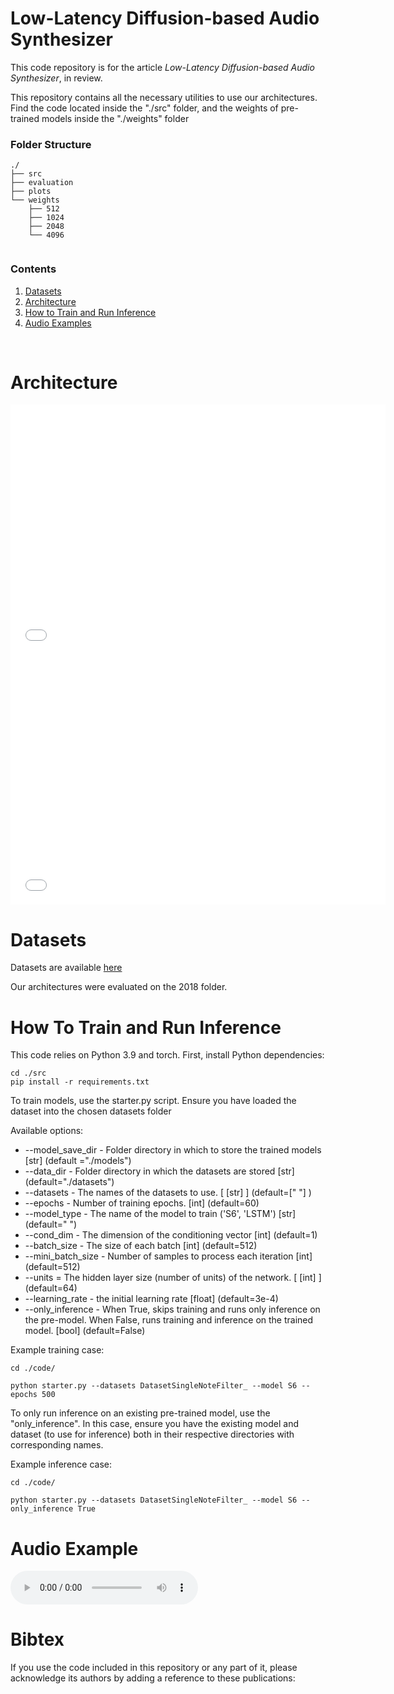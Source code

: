# Low-Latency Diffusion-based Audio Synthesizer

This code repository is for the article _Low-Latency Diffusion-based Audio Synthesizer_, in review.

This repository contains all the necessary utilities to use our architectures. Find the code located inside the "./src" folder, and the weights of pre-trained models inside the "./weights" folder

### Folder Structure

```
./
├── src
├── evaluation
├── plots
└── weights
    ├── 512
    ├── 1024
    ├── 2048
    └── 4096
        
```

### Contents

1. [Datasets](#datasets)
2. [Architecture](#architecture)
3. [How to Train and Run Inference](#how-to-train-and-run-inference)
4. [Audio Examples](#audio-examples)

<br/>

# Architecture

<embed src="./plots/DiffSynth.pdf" type="application/pdf" width="600" height="400" />

<embed src="./plots/DiffSynth1.pdf" type="application/pdf" width="600" height="400" />


# Datasets

Datasets are available [here](https://magenta.withgoogle.com/datasets/maestro)

Our architectures were evaluated on the 2018 folder.


# How To Train and Run Inference 

This code relies on Python 3.9 and torch.
First, install Python dependencies:
```
cd ./src
pip install -r requirements.txt
```

To train models, use the starter.py script.
Ensure you have loaded the dataset into the chosen datasets folder

Available options: 
* --model_save_dir - Folder directory in which to store the trained models [str] (default ="./models")
* --data_dir - Folder directory in which the datasets are stored [str] (default="./datasets")
* --datasets - The names of the datasets to use. [ [str] ] (default=[" "] )
* --epochs - Number of training epochs. [int] (default=60)
* --model_type - The name of the model to train ('S6', 'LSTM') [str] (default=" ")
* --cond_dim - The dimension of the conditioning vector [int] (default=1)
* --batch_size - The size of each batch [int] (default=512)
* --mini_batch_size - Number of samples to process each iteration [int] (default=512)
* --units = The hidden layer size (number of units) of the network. [ [int] ] (default=64)
* --learning_rate - the initial learning rate [float] (default=3e-4)
* --only_inference - When True, skips training and runs only inference on the pre-model. When False, runs training and inference on the trained model. [bool] (default=False)
 

Example training case: 
```
cd ./code/

python starter.py --datasets DatasetSingleNoteFilter_ --model S6 --epochs 500
```

To only run inference on an existing pre-trained model, use the "only_inference". In this case, ensure you have the existing model and dataset (to use for inference) both in their respective directories with corresponding names.

Example inference case:
```
cd ./code/

python starter.py --datasets DatasetSingleNoteFilter_ --model S6 --only_inference True
```

# Audio Example

<audio controls>
  <source src="./audio/512.wav" type="audio/mpeg">
</audio>


# Bibtex

If you use the code included in this repository or any part of it, please acknowledge 
its authors by adding a reference to these publications:

```


```

